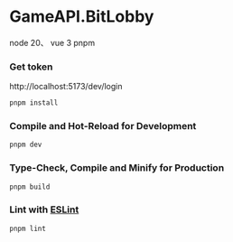 # GameAPI.BitLobby

node 20、
vue 3
pnpm

### Get token
http://localhost:5173/dev/login

```sh
pnpm install
```

### Compile and Hot-Reload for Development

```sh
pnpm dev
```

### Type-Check, Compile and Minify for Production

```sh
pnpm build
```

### Lint with [ESLint](https://eslint.org/)

```sh
pnpm lint
```
